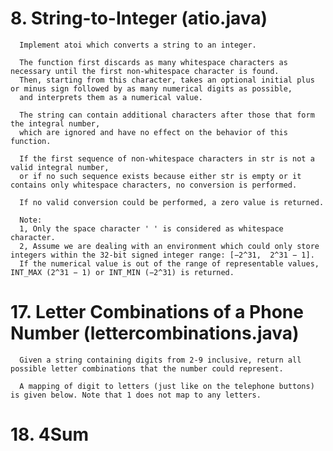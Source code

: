 # 8. String-to-Integer (atio.java)
      
      Implement atoi which converts a string to an integer.

      The function first discards as many whitespace characters as necessary until the first non-whitespace character is found. 
      Then, starting from this character, takes an optional initial plus or minus sign followed by as many numerical digits as possible, 
      and interprets them as a numerical value.

      The string can contain additional characters after those that form the integral number, 
      which are ignored and have no effect on the behavior of this function.

      If the first sequence of non-whitespace characters in str is not a valid integral number, 
      or if no such sequence exists because either str is empty or it contains only whitespace characters, no conversion is performed.

      If no valid conversion could be performed, a zero value is returned.

      Note:
      1, Only the space character ' ' is considered as whitespace character.
      2, Assume we are dealing with an environment which could only store integers within the 32-bit signed integer range: [−2^31,  2^31 − 1]. 
      If the numerical value is out of the range of representable values, INT_MAX (2^31 − 1) or INT_MIN (−2^31) is returned.

# 17. Letter Combinations of a Phone Number (lettercombinations.java)
      Given a string containing digits from 2-9 inclusive, return all possible letter combinations that the number could represent.

      A mapping of digit to letters (just like on the telephone buttons) is given below. Note that 1 does not map to any letters.

# 18. 4Sum
